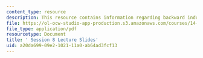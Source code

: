 ```yaml
---
content_type: resource
description: This resource contains information regarding backward induction.
file: https://ol-ocw-studio-app-production.s3.amazonaws.com/courses/14-12-economic-applications-of-game-theory-fall-2012/a20da69909e2102111a0ab64ad3fcf13_MIT14_12F12_slides8.pdf
file_type: application/pdf
resourcetype: Document
title: ' Session 8 Lecture Slides'
uid: a20da699-09e2-1021-11a0-ab64ad3fcf13
---
```

